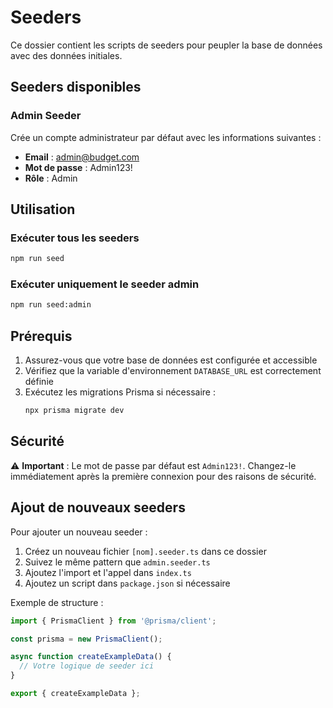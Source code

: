 # Seeders

Ce dossier contient les scripts de seeders pour peupler la base de données avec des données initiales.

## Seeders disponibles

### Admin Seeder
Crée un compte administrateur par défaut avec les informations suivantes :
- **Email** : admin@budget.com
- **Mot de passe** : Admin123!
- **Rôle** : Admin

## Utilisation

### Exécuter tous les seeders
```bash
npm run seed
```

### Exécuter uniquement le seeder admin
```bash
npm run seed:admin
```

## Prérequis

1. Assurez-vous que votre base de données est configurée et accessible
2. Vérifiez que la variable d'environnement `DATABASE_URL` est correctement définie
3. Exécutez les migrations Prisma si nécessaire :
   ```bash
   npx prisma migrate dev
   ```

## Sécurité

⚠️ **Important** : Le mot de passe par défaut est `Admin123!`. Changez-le immédiatement après la première connexion pour des raisons de sécurité.

## Ajout de nouveaux seeders

Pour ajouter un nouveau seeder :

1. Créez un nouveau fichier `[nom].seeder.ts` dans ce dossier
2. Suivez le même pattern que `admin.seeder.ts`
3. Ajoutez l'import et l'appel dans `index.ts`
4. Ajoutez un script dans `package.json` si nécessaire

Exemple de structure :
```typescript
import { PrismaClient } from '@prisma/client';

const prisma = new PrismaClient();

async function createExampleData() {
  // Votre logique de seeder ici
}

export { createExampleData };
```
